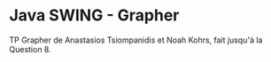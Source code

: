 # Java SWING - Grapher

TP Grapher de Anastasios Tsiompanidis et Noah Kohrs, fait jusqu'à la Question 8.
